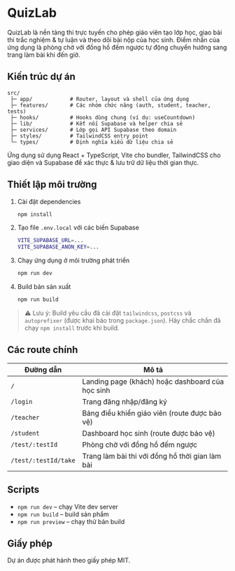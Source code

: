 # QuizLab

QuizLab là nền tảng thi trực tuyến cho phép giáo viên tạo lớp học, giao bài thi trắc nghiệm & tự luận và theo dõi bài nộp của học sinh. Điểm nhấn của ứng dụng là phòng chờ với đồng hồ đếm ngược tự động chuyển hướng sang trang làm bài khi đến giờ.

## Kiến trúc dự án

```
src/
 ├─ app/            # Router, layout và shell của ứng dụng
 ├─ features/       # Các nhóm chức năng (auth, student, teacher, tests)
 ├─ hooks/          # Hooks dùng chung (ví dụ: useCountdown)
 ├─ lib/            # Kết nối Supabase và helper chia sẻ
 ├─ services/       # Lớp gọi API Supabase theo domain
 ├─ styles/         # TailwindCSS entry point
 └─ types/          # Định nghĩa kiểu dữ liệu chia sẻ
```

Ứng dụng sử dụng React + TypeScript, Vite cho bundler, TailwindCSS cho giao diện và Supabase để xác thực & lưu trữ dữ liệu thời gian thực.

## Thiết lập môi trường

1. Cài đặt dependencies

   ```bash
   npm install
   ```

2. Tạo file `.env.local` với các biến Supabase

   ```bash
   VITE_SUPABASE_URL=...
   VITE_SUPABASE_ANON_KEY=...
   ```

3. Chạy ứng dụng ở môi trường phát triển

   ```bash
   npm run dev
   ```

4. Build bản sản xuất

   ```bash
   npm run build
   ```

> ⚠️ Lưu ý: Build yêu cầu đã cài đặt `tailwindcss`, `postcss` và `autoprefixer` (được khai báo trong `package.json`). Hãy chắc chắn đã chạy `npm install` trước khi build.

## Các route chính

| Đường dẫn             | Mô tả                                                     |
|-----------------------|-----------------------------------------------------------|
| `/`                   | Landing page (khách) hoặc dashboard của học sinh          |
| `/login`              | Trang đăng nhập/đăng ký                                   |
| `/teacher`            | Bảng điều khiển giáo viên (route được bảo vệ)            |
| `/student`            | Dashboard học sinh (route được bảo vệ)                   |
| `/test/:testId`       | Phòng chờ với đồng hồ đếm ngược                           |
| `/test/:testId/take`  | Trang làm bài thi với đồng hồ thời gian làm bài          |

## Scripts

- `npm run dev` – chạy Vite dev server
- `npm run build` – build sản phẩm
- `npm run preview` – chạy thử bản build

## Giấy phép

Dự án được phát hành theo giấy phép MIT.
